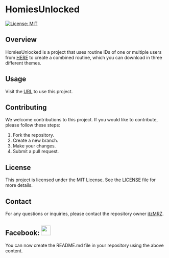 # HomiesUnlocked

[![License: MIT](https://img.shields.io/badge/License-MIT-yellow.svg)](https://opensource.org/licenses/MIT)

## Overview
HomiesUnlocked is a project that uses routine IDs of one or multiple users from [HERE](https://routine-id.itzmrz.xyz) to create a combined routine, which you can download in three different themes.

## Usage
Visit the [URL](https://homies-unlocked.itzmrz.xyz) to use this project.

## Contributing
We welcome contributions to this project. If you would like to contribute, please follow these steps:

1. Fork the repository.
2. Create a new branch.
3. Make your changes.
4. Submit a pull request.

## License
This project is licensed under the MIT License. See the [LICENSE](LICENSE) file for more details.

## Contact
For any questions or inquiries, please contact the repository owner [itzMRZ](https://github.com/itzMRZ).

Facebook: <a href="https://www.facebook.com/ItzMRZxyz"><img src="https://upload.wikimedia.org/wikipedia/commons/5/51/Facebook_f_logo_%282019%29.svg" width="30" height="30"></a>
---

You can now create the README.md file in your repository using the above content.
